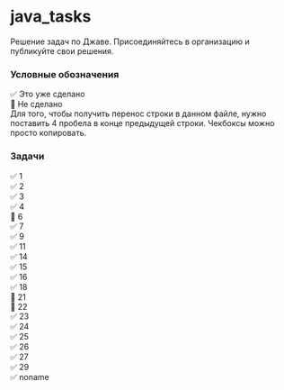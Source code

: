 # java_tasks
Решение задач по Джаве. Присоединяйтесь в организацию и публикуйте свои решения.
### Условные обозначения
:white_check_mark: Это уже сделано    
:black_square_button: Не сделано    
Для того, чтобы получить перенос строки в данном файле, нужно поставить 4 пробела в конце предыдущей строки. Чекбоксы можно просто копировать.
### Задачи
:white_check_mark: 1    
:white_check_mark: 2    
:white_check_mark: 3    
:white_check_mark: 4    
:black_square_button: 6    
:white_check_mark: 7    
:white_check_mark: 9    
:white_check_mark: 11    
:white_check_mark: 14    
:white_check_mark: 15    
:white_check_mark: 16    
:white_check_mark: 18    
:black_square_button: 21    
:black_square_button: 22    
:white_check_mark: 23    
:white_check_mark: 24    
:white_check_mark: 25    
:white_check_mark: 26    
:white_check_mark: 27    
:white_check_mark: 29    
:white_check_mark: noname    